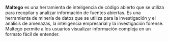 **Maltego** es una herramienta de inteligencia de código abierto que se utiliza para recopilar y analizar información de fuentes abiertas. Es una herramienta de minería de datos que se utiliza para la investigación y el análisis de amenazas, la inteligencia empresarial y la investigación forense. Maltego permite a los usuarios visualizar información compleja en un formato fácil de entender.

